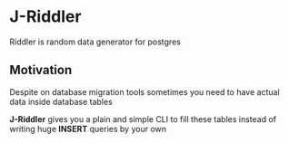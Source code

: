 # J-Riddler
Riddler is random data generator for postgres

## Motivation

Despite on database migration tools sometimes you need to have actual data inside database tables

**J-Riddler** gives you a plain and simple CLI to fill these tables instead of writing huge **INSERT** queries by your own